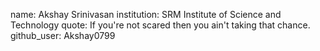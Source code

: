 name: Akshay Srinivasan
institution: SRM Institute of Science and Technology
quote: If you're not scared then you ain't taking that chance.
github_user: Akshay0799
